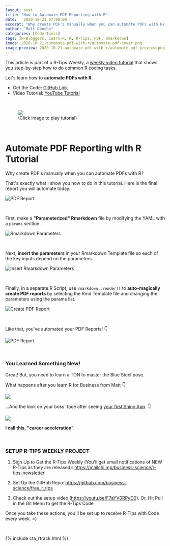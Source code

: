 ```yaml
---
layout: post
title: "How to Automate PDF Reporting with R"
date:   2020-10-21 07:00:00
excerpt: "Why create PDF's manually when you can automate PDFs with R? That's exactly what I show you how to do in this video showcasing parameterized Rmarkdown."
author: "Matt Dancho"
categories: [Code-Tools]
tags: [R-Bloggers, Learn-R, R, R-Tips, PDF, Rmarkdown]
image: 2020-10-21-automate-pdf-with-r/automate-pdf-cover.png
image_preview: 2020-10-21-automate-pdf-with-r/automate-pdf-preview.png
---
```




This article is part of a R-Tips Weekly, a [weekly video tutorial](https://mailchi.mp/business-science/r-tips-newsletter) that shows you step-by-step how to do common R coding tasks.


Let's learn how to **automate PDFs with R**. 

- Get the Code: [GitHub Link](https://github.com/business-science/free_r_tips)
- Video Tutorial: [YouTube Tutorial](https://www.youtube.com/watch?v=N8qaLAundeI)

<br>

<figure class="text-center">
  <a href="https://www.youtube.com/watch?v=N8qaLAundeI"><img src="/assets/2020-10-21-automate-pdf-with-r/video-thumb.jpg" border="0" /></a>
  <figcaption>(Click image to play tutorial)</figcaption>
</figure>

<br>

# Automate PDF Reporting with R Tutorial

Why create PDF's manually when you can automate PDFs with R?

That's exactly what I show you how to do in this tutorial. Here is the final report you will automate today.

![PDF Report](/assets/2020-10-21-automate-pdf-with-r/pdf-report.jpg)


<br>

First, make a **"Parameterized" Rmarkdown** file by modifying the YAML with a `params` section.

![Rmarkdown Parameters](/assets/2020-10-21-automate-pdf-with-r/rmarkdown-parameters.jpg)


<br>

Next, **insert the parameters** in your Rmarkdown Template file so each of the key inputs depend on the parameters. 

![Insert Rmarkdown Parameters](/assets/2020-10-21-automate-pdf-with-r/insert-parameters.jpg)


<br>

Finally, in a separate R Script, use `rmarkdown::render()` to **auto-magically create PDF reports** by selecting the Rmd Template file and changing the parameters using the params list. 

![Create PDF Report](/assets/2020-10-21-automate-pdf-with-r/auto-create-report.jpg)


<br>

Like that, you've automated your PDF Reports! 👇

![PDF Report](/assets/2020-10-21-automate-pdf-with-r/pdf-report.jpg)


<br>

### You Learned Something New! 
Great! But, you need to learn a TON to master the Blue Steel pose.

What happens after you learn R for Business from Matt 👇
 
![](/assets/2020-10-21-automate-pdf-with-r/learn-r.gif)


...And the look on your boss' face after seeing [your first Shiny App](https://www.business-science.io/business/2020/08/05/build-data-science-app-3-months.html). 👇

![](/assets/2020-10-21-automate-pdf-with-r/reaction.gif)


**I call this, "career acceleration".**



<br>

### SETUP R-TIPS WEEKLY PROJECT

1. Sign Up to Get the R-Tips Weekly (You'll get email notifications of NEW R-Tips as they are released): https://mailchi.mp/business-science/r-tips-newsletter

2. Set Up the GitHub Repo: https://github.com/business-science/free_r_tips

3. Check out the setup video (https://youtu.be/F7aYV0RPyD0). Or, Hit Pull in the Git Menu to get the R-Tips Code

Once you take these actions, you'll be set up to receive R-Tips with Code every week. =)

<br>

{% include cta_rtrack.html %}